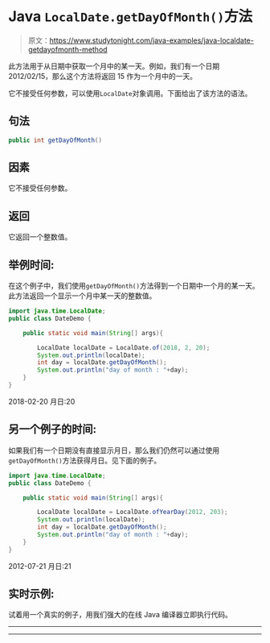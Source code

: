 # Java `LocalDate.getDayOfMonth()`方法

> 原文：<https://www.studytonight.com/java-examples/java-localdate-getdayofmonth-method>

此方法用于从日期中获取一个月中的某一天。例如，我们有一个日期 2012/02/15，那么这个方法将返回 15 作为一个月中的一天。

它不接受任何参数，可以使用`LocalDate`对象调用。下面给出了该方法的语法。

## 句法

```java
public int getDayOfMonth()
```

## 因素

它不接受任何参数。

## 返回

它返回一个整数值。

## 举例时间:

在这个例子中，我们使用`getDayOfMonth()`方法得到一个日期中一个月的某一天。此方法返回一个显示一个月中某一天的整数值。

```java
import java.time.LocalDate;
public class DateDemo {

	public static void main(String[] args){  

		LocalDate localDate = LocalDate.of(2018, 2, 20);
		System.out.println(localDate);
		int day = localDate.getDayOfMonth();
		System.out.println("day of month : "+day);
	}
}
```

2018-02-20
月日:20

## 另一个例子的时间:

如果我们有一个日期没有直接显示月日，那么我们仍然可以通过使用`getDayOfMonth()`方法获得月日。见下面的例子。

```java
import java.time.LocalDate;
public class DateDemo {

	public static void main(String[] args){  

		LocalDate localDate = LocalDate.ofYearDay(2012, 203);
		System.out.println(localDate);
		int day = localDate.getDayOfMonth();
		System.out.println("day of month : "+day);
	}
}
```

2012-07-21
月日:21

## 实时示例:

试着用一个真实的例子，用我们强大的在线 Java 编译器立即执行代码。

* * *

* * *
